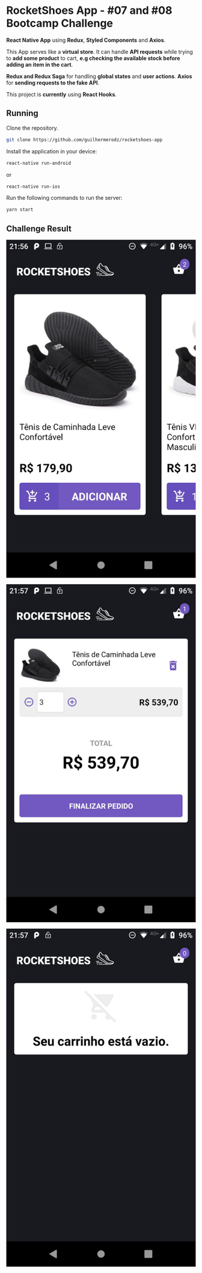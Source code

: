 # RocketShoes App - #07 and #08 Bootcamp Challenge

**React Native App** using **Redux**, **Styled Components** and **Axios**.

This App serves like a **virtual store**. It can handle **API requests** while trying to **add some product** to cart, **e.g checking the available stock before adding an item in the cart**.

**Redux and Redux Saga** for handling **global states** and **user actions**.
**Axios** for **sending requests to the fake API**.

This project is **currently** using **React Hooks**.

## Running

Clone the repository.

```bash
git clone https://github.com/guilhermerodz/rocketshoes-app
```

Install the application in your device:

```bash
react-native run-android
```

or

```bash
react-native run-ios
```

Run the following commands to run the server:

```bash
yarn start
```

## Challenge Result

![Main Screen](assets/main-screen.jpeg)

![Cart Screen](assets/cart-screen.jpeg)

![Empty Cart Screen](assets/empty-cart-screen.jpeg)

